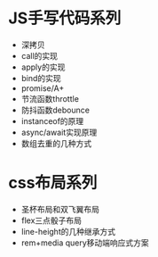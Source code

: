 # JS手写代码系列
- 深拷贝
- call的实现
- apply的实现
- bind的实现
- promise/A+
- 节流函数throttle
- 防抖函数debounce
- instanceof的原理
- async/await实现原理
- 数组去重的几种方式
# css布局系列
- 圣杯布局和双飞翼布局
- flex三点骰子布局
- line-height的几种继承方式
- rem+media query移动端响应式方案